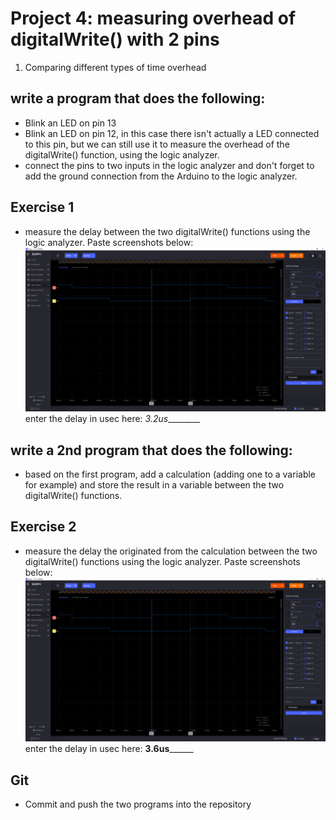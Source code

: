 # Project 4: measuring overhead of digitalWrite() with 2 pins

1. Comparing different types of time overhead

## write a program that does the following:
- Blink an LED on pin 13
- Blink an LED on pin 12, in this case there isn't actually a LED connected to this pin, but we can still use it to measure the overhead of the digitalWrite() function, using the logic analyzer.
- connect the pins to two inputs in the logic analyzer and don't forget to add the ground connection from the Arduino to the logic analyzer.

## Exercise 1
- measure the delay between the two digitalWrite() functions using the logic analyzer.
Paste screenshots below:
![alt text](image.png)
enter the delay in usec here:  _3.2us_________

## write a 2nd program that does the following:
- based on the first program, add a calculation (adding one to a variable for example) and store the result in a variable between the two digitalWrite() functions.

## Exercise 2
- measure the delay the originated from the calculation between the two digitalWrite() functions using the logic analyzer.
Paste screenshots below:
![alt text](image-1.png)
enter the delay in usec here:  __3.6us________

## Git
 - Commit and push the two programs into the repository

